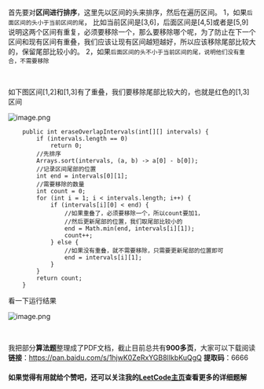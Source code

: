 
首先要对**区间进行排序**，这里先以区间的头来排序，然后在遍历区间。
1，如果```后面区间的头小于当前区间的尾```，
比如当前区间是[3,6]，后面区间是[4,5]或者是[5,9]
说明这两个区间有重复，必须要移除一个，那么要移除哪个呢，为了防止在下一个区间和现有区间有重叠，我们应该让现有区间越短越好，所以应该移除尾部比较大的，保留尾部比较小的。
2，如果```后面区间的头不小于当前区间的尾，说明他们没有重合，不需要移除```

<br>

如下图区间[1,2]和[1,3]有了重叠，我们要移除尾部比较大的，也就是红色的[1,3]区间

![image.png](https://pic.leetcode-cn.com/1609380969-rHsmVx-image.png)



```
    public int eraseOverlapIntervals(int[][] intervals) {
        if (intervals.length == 0)
            return 0;
        //先排序
        Arrays.sort(intervals, (a, b) -> a[0] - b[0]);
        //记录区间尾部的位置
        int end = intervals[0][1];
        //需要移除的数量
        int count = 0;
        for (int i = 1; i < intervals.length; i++) {
            if (intervals[i][0] < end) {
                //如果重叠了，必须要移除一个，所以count要加1，
                //然后更新尾部的位置，我们取尾部比较小的
                end = Math.min(end, intervals[i][1]);
                count++;
            } else {
                //如果没有重叠，就不需要移除，只需要更新尾部的位置即可
                end = intervals[i][1];
            }
        }
        return count;
    }
```

看一下运行结果

![image.png](https://pic.leetcode-cn.com/1609381619-SJYsPn-image.png)


<br>

我把部分**算法题**整理成了PDF文档，截止目前总共有**900多页**，大家可以下载阅读
**链接**：https://pan.baidu.com/s/1hjwK0ZeRxYGB8lIkbKuQgQ 
**提取码**：6666 

#### 如果觉得有用就给个赞吧，还可以关注我的[LeetCode主页](https://leetcode-cn.com/u/sdwwld/)查看更多的详细题解
